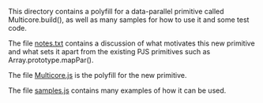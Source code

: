 This directory contains a polyfill for a data-parallel primitive
called Multicore.build(), as well as many samples for how to use it
and some test code.

The file <a href="notes.txt">notes.txt</a> contains a discussion of
what motivates this new primitive and what sets it apart from the
existing PJS primitives such as Array.prototype.mapPar().

The file <a href="Multicore.js">Multicore.js</a> is the polyfill for
the new primitive.

The file <a href="samples.js">samples.js</a> contains many examples of
how it can be used.
